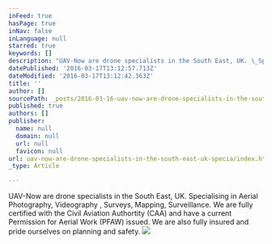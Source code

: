 ```yaml
---
inFeed: true
hasPage: true
inNav: false
inLanguage: null
starred: true
keywords: []
description: "UAV-Now are drone specialists in the South East, UK. \_Specialising in Aerial Photography, Videography , Surveys, Mapping, Surveillance.\_We are fully certified with the Civil Aviation Authortity (CAA) and have a current Permission for Aerial Work (PFAW) issued. \_We are also fully insured and pride ourselves on planning and safety."
datePublished: '2016-03-17T13:12:57.713Z'
dateModified: '2016-03-17T13:12:42.363Z'
title: ''
author: []
sourcePath: _posts/2016-03-16-uav-now-are-drone-specialists-in-the-south-east-uk-specia.md
published: true
authors: []
publisher:
  name: null
  domain: null
  url: null
  favicon: null
url: uav-now-are-drone-specialists-in-the-south-east-uk-specia/index.html
_type: Article

---
```

UAV-Now are drone specialists in the South East, UK.  Specialising in Aerial Photography, Videography , Surveys, Mapping, Surveillance. We are fully certified with the Civil Aviation Authortity (CAA) and have a current Permission for Aerial Work (PFAW) issued.  We are also fully insured and pride ourselves on planning and safety.
![](https://the-grid-user-content.s3-us-west-2.amazonaws.com/0227ff2a-2846-4708-8adb-be2260ef5c47.jpg)
